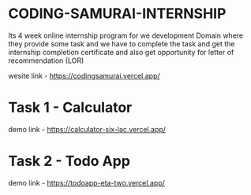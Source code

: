 # CODING-SAMURAI-INTERNSHIP

Its 4 week online internship program for we development Domain where they provide some task and we have to complete the task and get the internship completion certificate and also get opportunity for letter of recommendation (LOR)

wesite link - https://codingsamurai.vercel.app/

# Task 1 - Calculator

demo link - https://calculator-six-lac.vercel.app/

# Task 2 - Todo App

demo link - https://todoapp-eta-two.vercel.app/

